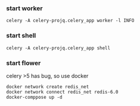 ### start worker
```
celery -A celery-projq.celery_app worker -l INFO

```

### start shell
```
celery -A celery-projq.celery_app shell
```

### start flower

celery >5 has bug, so use docker
```
docker network create redis_net
docker network connect redis_net redis-6.0
docker-comppose up -d
```